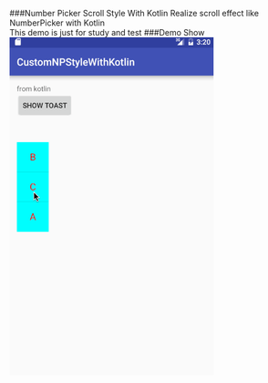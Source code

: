 ###Number Picker Scroll Style With Kotlin
Realize scroll effect like NumberPicker with Kotlin   
This demo is just for study and test
###Demo Show
![](./npScrollStyle.gif)